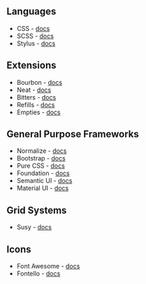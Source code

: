 ## Languages

* CSS - [docs](https://developer.mozilla.org/en-US/docs/Web/CSS/CSS3)
* SCSS - [docs](http://sass-lang.com/guide)
* Stylus - [docs](http://stylus-lang.com/)

## Extensions

* Bourbon - [docs](http://bourbon.io/docs/)
* Neat - [docs](http://thoughtbot.github.io/neat-docs/latest/)
* Bitters - [docs](http://bitters.bourbon.io/)
* Refills - [docs](http://refills.bourbon.io/)
* Empties - [docs](http://empties.bourbon.io/)

## General Purpose Frameworks

* Normalize - [docs](https://github.com/necolas/normalize.css/)
* Bootstrap - [docs](http://getbootstrap.com/)
* Pure CSS - [docs](http://purecss.io/)
* Foundation - [docs](http://foundation.zurb.com/frameworks-docs.html)
* Semantic UI - [docs](http://semantic-ui.com/introduction/getting-started.html)
* Material UI - [docs](http://www.material-ui.com/#/components/app-bar)

## Grid Systems

* Susy - [docs](http://susy.oddbird.net/)

## Icons

* Font Awesome - [docs](https://fortawesome.github.io/Font-Awesome/)
* Fontello - [docs](http://fontello.com/)